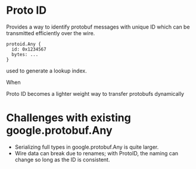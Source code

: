 # Proto ID

Provides a way to identify protobuf messages with unique ID which can be transmitted
efficiently over the wire.

```
protoid.Any {
  id: 0x1234567
  bytes: ...
}
```

used to generate a lookup index.

When

Proto ID becomes a lighter weight way to transfer protobufs dynamically


# Challenges with existing google.protobuf.Any

- Serializing full types in google.protobuf.Any is quite larger.
- Wire data can break due to renames; with ProtoID, the naming can change so
  long as the ID is consistent.

